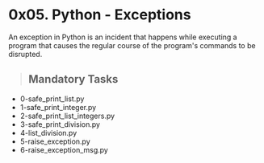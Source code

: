# 0x05. Python - Exceptions
An exception in Python is an incident that happens while executing a program that 
causes the regular course of the program's commands to be disrupted.

> ## Mandatory Tasks
* 0-safe_print_list.py
* 1-safe_print_integer.py
* 2-safe_print_list_integers.py
* 3-safe_print_division.py
* 4-list_division.py
* 5-raise_exception.py
* 6-raise_exception_msg.py
